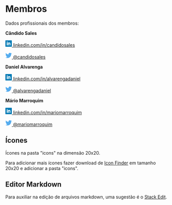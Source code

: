 


# Membros

Dados profissionais dos membros:

**Cândido Sales**

[![linkedin icon](https://raw.githubusercontent.com/P2Piaui/membros/master/icons/linkedin20x.png) linkedin.com/in/candidosales](https://www.linkedin.com/in/candidosales/)

[![linkedin icon](https://raw.githubusercontent.com/P2Piaui/membros/master/icons/twitter20x.png) @candidosales](https://twitter.com/candidosales)


**Daniel Alvarenga**

[![linkedin icon](https://raw.githubusercontent.com/P2Piaui/membros/master/icons/linkedin20x.png) linkedin.com/in/alvarengadaniel](https://www.linkedin.com/in/alvarengadaniel/)

[![linkedin icon](https://raw.githubusercontent.com/P2Piaui/membros/master/icons/twitter20x.png) @alvarengadaniel](https://twitter.com/alvarengadaniel)

**Mário Marroquim**

[![linkedin icon](https://raw.githubusercontent.com/P2Piaui/membros/master/icons/linkedin20x.png) linkedin.com/in/mariomarroquim](https://www.linkedin.com/in/mariomarroquim/)

[![linkedin icon](https://raw.githubusercontent.com/P2Piaui/membros/master/icons/twitter20x.png) @mariomarroquim](https://twitter.com/mariomarroquim)

## Ícones

Ícones na pasta "icons" na dimensão 20x20.

Para adicionar mais ícones fazer download de [Icon Finder](https://www.iconfinder.com) em tamanho 20x20 e adicionar a pasta "icons".

## Editor Markdown
Para auxiliar na edição de arquivos markdown, uma sugestão é o [Stack Edit](https://stackedit.io).